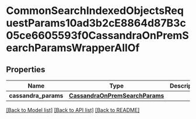 # CommonSearchIndexedObjectsRequestParams10ad3b2cE8864d87B3c05ce6605593f0CassandraOnPremSearchParamsWrapperAllOf


## Properties
Name | Type | Description | Notes
------------ | ------------- | ------------- | -------------
**cassandra_params** | [**CassandraOnPremSearchParams**](CassandraOnPremSearchParams.md) |  | [optional] 

[[Back to Model list]](../README.md#documentation-for-models) [[Back to API list]](../README.md#documentation-for-api-endpoints) [[Back to README]](../README.md)


